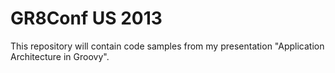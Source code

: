 GR8Conf US 2013
============

This repository will contain code samples from my presentation "Application Architecture in Groovy".
